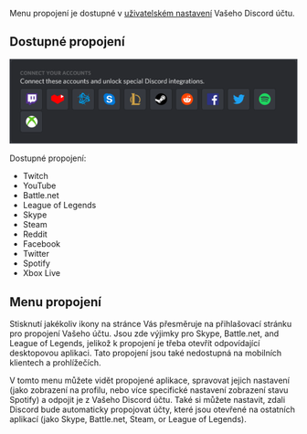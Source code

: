 <!-- TITLE: Propojení -->
<!-- SUBTITLE: Propojte si svůj Discord účet s ostatními účty! -->

Menu propojení je dostupné v [uživatelském nastavení](/user-settings) Vašeho Discord účtu.

## Dostupné propojení

![Connections | Desktop App (Windows)](/uploads/e-96-faa.png "Propojení | Desktopová aplikace (Windows)")

Dostupné propojení:
* Twitch
* YouTube
* Battle.​net
* League of Legends
* Skype
* Steam
* Reddit
* Facebook
* Twitter
* Spotify
* Xbox Live


## Menu propojení

Stisknutí jakékoliv ikony na stránce Vás přesměruje na přihlašovací stránku pro propojení Vašeho účtu. Jsou zde výjimky pro Skype, Battle.​net, and League of Legends, jelikož k propojení je třeba otevřít odpovídající desktopovou aplikaci. Tato propojení jsou také nedostupná na mobilních klientech a prohlížečích.

V tomto menu můžete vidět propojené aplikace, spravovat jejich nastavení (jako zobrazení na profilu, nebo více specifické nastavení zobrazení stavu Spotify) a odpojit je z Vašeho Discord účtu. Také si můžete nastavit, zdali Discord bude automaticky propojovat účty, které jsou otevřené na ostatních aplikací (jako Skype, Battle.​net, Steam, or League of Legends).
